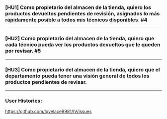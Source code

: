 ### [HU1] Como propietario del almacen de la tienda, quiero los productos devueltos pendientes de revisión, asignados lo más rápidamente posible a todos mis técnicos disponibles. #4 

---

###  [HU2] Como propietario del almacen de la tienda, quiero que cada técnico pueda ver los productos devueltos que le queden por revisar. #5 

---

### [HU3] Como propietario del almacen de la tienda, quiero que el departamento pueda tener una visión general de todos los productos pendientes de revisar.


--- 

### User Histories: 

https://github.com/lovelace9981/IV/issues
